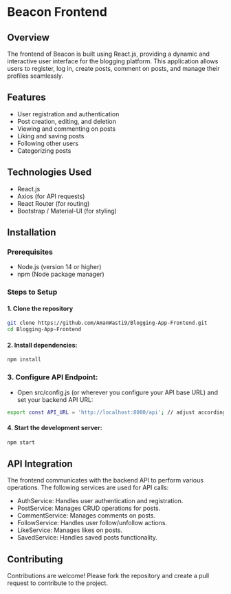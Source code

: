 # Beacon Frontend
## Overview
The frontend of Beacon is built using React.js, providing a dynamic and interactive user interface for the blogging platform. This application allows users to register, log in, create posts, comment on posts, and manage their profiles seamlessly.

## Features
- User registration and authentication
- Post creation, editing, and deletion
- Viewing and commenting on posts
- Liking and saving posts
- Following other users
- Categorizing posts

## Technologies Used
- React.js
- Axios (for API requests)
- React Router (for routing)
- Bootstrap / Material-UI (for styling)

## Installation
###  Prerequisites
- Node.js (version 14 or higher)
- npm (Node package manager)

### Steps to Setup
#### 1. Clone the repository
```bash
git clone https://github.com/AmanWasti9/Blogging-App-Frontend.git
cd Blogging-App-Frontend
```
#### 2. Install dependencies:
```bash
npm install
```
### 3. Configure API Endpoint:
- Open src/config.js (or wherever you configure your API base URL) and set your backend API URL:
```bash
export const API_URL = 'http://localhost:8080/api'; // adjust according to your backend
```
#### 4. Start the development server:
```bash
npm start
```

## API Integration
The frontend communicates with the backend API to perform various operations. The following services are used for API calls:
- AuthService: Handles user authentication and registration.
- PostService: Manages CRUD operations for posts.
- CommentService: Manages comments on posts.
- FollowService: Handles user follow/unfollow actions.
- LikeService: Manages likes on posts.
- SavedService: Handles saved posts functionality.

## Contributing
Contributions are welcome! Please fork the repository and create a pull request to contribute to the project.
